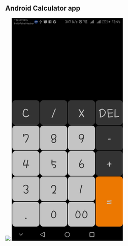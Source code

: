 ## Android Calculator app

<a href="">
  <img src="https://play.google.com/intl/en_us/badges/images/generic/en_badge_web_generic.png" height="75"></a>


<img src="kalkulator.jpg" width="350"/> 
